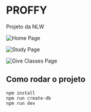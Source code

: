# PROFFY

Projeto da NLW

![Home Page](https://raw.githubusercontent.com/grioos/proffy-discovery/master/.github/screenshots/home-page.png)

![Study Page](https://raw.githubusercontent.com/grioos/proffy-discovery/master/.github/screenshots/study-page.png)

![Give Classes Page](https://raw.githubusercontent.com/grioos/proffy-discovery/master/.github/screenshots/give-classes-fullpage.png)

## Como rodar o projeto

```
npm install
npm run create-db
npm run dev
```

